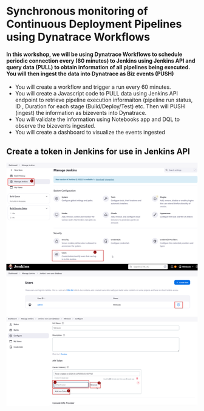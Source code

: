 # Synchronous monitoring of Continuous Deployment Pipelines using Dynatrace Workflows

#### In this workshop, we will be using Dynatrace Workflows to schedule periodic connection every (60 minutes) to Jenkins using Jenkins API and query data (PULL) to obtain information of all pipelines being executed. You will then ingest the data into Dynatrace as Biz events (PUSH)

- You will create a workflow and trigger a run every 60 minutes. 
- You will create a Javascript code to PULL data using Jenkins API endpoint to retrieve pipeline execution informaiton (pipeline run status, ID , Duration for each stage (Build/Deploy/Test) etc. Then will PUSH (ingest) the information as bizevents into Dynatrace.
- You will validate the information using Notebooks app and DQL to observe the bizevents ingested.
- You will create a dashboard to visualize the events ingested

## Create a token in Jenkins for use in Jenkins API
![](https://github.com/hakansuku/D1APACTraining/blob/main/images/SRE/credentials.png?raw=true)
![](https://github.com/hakansuku/D1APACTraining/blob/main/images/SRE/useradmin.png?raw=true)
![](https://github.com/hakansuku/D1APACTraining/blob/main/images/SRE/jenkinsnewtoken.png?raw=true)
